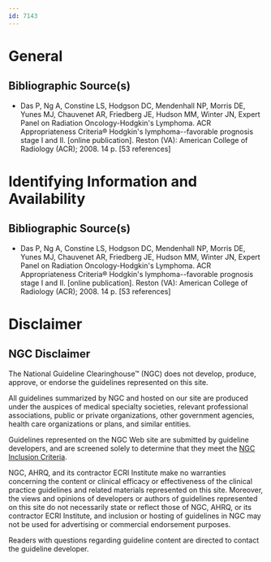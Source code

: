 ```yaml
---
id: 7143
---
```


# General

## Bibliographic Source(s)

- Das P, Ng A, Constine LS, Hodgson DC, Mendenhall NP, Morris DE, Yunes MJ, Chauvenet AR, Friedberg JE, Hudson MM, Winter JN, Expert Panel on Radiation Oncology-Hodgkin's Lymphoma. ACR Appropriateness Criteria® Hodgkin's lymphoma--favorable prognosis stage I and II. [online publication]. Reston (VA): American College of Radiology (ACR); 2008. 14 p. [53 references]

# Identifying Information and Availability

## Bibliographic Source(s)

- Das P, Ng A, Constine LS, Hodgson DC, Mendenhall NP, Morris DE, Yunes MJ, Chauvenet AR, Friedberg JE, Hudson MM, Winter JN, Expert Panel on Radiation Oncology-Hodgkin's Lymphoma. ACR Appropriateness Criteria® Hodgkin's lymphoma--favorable prognosis stage I and II. [online publication]. Reston (VA): American College of Radiology (ACR); 2008. 14 p. [53 references]

# Disclaimer

## NGC Disclaimer

The National Guideline Clearinghouse™ (NGC) does not develop, produce, approve, or endorse the guidelines represented on this site.

All guidelines summarized by NGC and hosted on our site are produced under the auspices of medical specialty societies, relevant professional associations, public or private organizations, other government agencies, health care organizations or plans, and similar entities.

Guidelines represented on the NGC Web site are submitted by guideline developers, and are screened solely to determine that they meet the [NGC Inclusion Criteria](/help-and-about/summaries/inclusion-criteria).

NGC, AHRQ, and its contractor ECRI Institute make no warranties concerning the content or clinical efficacy or effectiveness of the clinical practice guidelines and related materials represented on this site. Moreover, the views and opinions of developers or authors of guidelines represented on this site do not necessarily state or reflect those of NGC, AHRQ, or its contractor ECRI Institute, and inclusion or hosting of guidelines in NGC may not be used for advertising or commercial endorsement purposes.

Readers with questions regarding guideline content are directed to contact the guideline developer.

